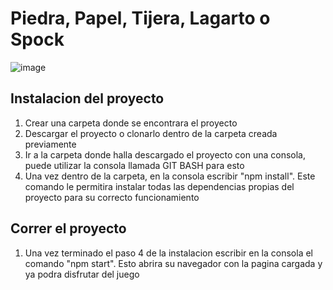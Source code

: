 # Piedra, Papel, Tijera, Lagarto o Spock

![image](![image](https://github.com/MatiasTixeira/unq-ui-Matias-Tixeira-trabajo-final/assets/71102765/fd88f309-834f-4b1c-b742-69e13f68ce91))

## Instalacion del proyecto 

1. Crear una carpeta donde se encontrara el proyecto
2. Descargar el proyecto o clonarlo dentro de la carpeta creada previamente
3. Ir a la carpeta donde halla descargado el proyecto con una consola, puede utilizar la consola llamada GIT BASH para esto
4. Una vez dentro de la carpeta, en la consola escribir "npm install". Este comando le permitira instalar todas las dependencias propias del proyecto para su correcto funcionamiento

## Correr el proyecto 

1. Una vez terminado el paso 4 de la instalacion escribir en la consola el comando "npm start". Esto abrira su navegador con la pagina cargada y ya podra disfrutar del juego
